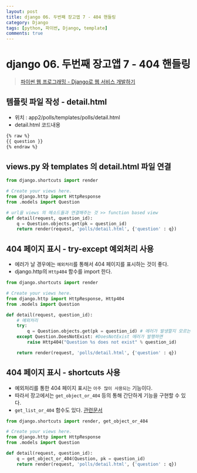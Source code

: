 ```yaml
---
layout: post
title: django 06. 두번째 장고앱 7 - 404 핸들링
category: Django
tags: [python, 파이썬, Django, template]
comments: true
---
```

# django 06. 두번째 장고앱 7 - 404 핸들링
> [파이썬 웹 프로그래밍 - Django로 웹 서비스 개발하기 ](https://www.inflearn.com/course/django-%ED%8C%8C%EC%9D%B4%EC%8D%AC-%EC%9E%A5%EA%B3%A0-%EA%B0%95%EC%A2%8C/)       

## 템플릿 파일 작성 - detail.html
- 위치 : app2/polls/templates/polls/detail.html
- detail.html 코드내용

```html
{% raw %}
{{ question }}
{% endraw %}
```

## views.py 와 templates 의 detail.html 파일 연결

```python
from django.shortcuts import render

# Create your views here.
from django.http import HttpResponse
from .models import Question

# url을 views 의 메소드들과 연결해주는 것 >> function based view
def detail(request, question_id):
    q = Question.objects.get(pk = question_id)
    return render(request, 'polls/detail.html', {'question' : q})
```

## 404 페이지 표시 - try-except 예외처리 사용
- 에러가 날 경우에는 `예외처리`를 통해서 404 페이지를 표시하는 것이 좋다.
- django.http의 `Http404` 함수를 import 한다.


```python
from django.shortcuts import render

# Create your views here.
from django.http import HttpResponse, Http404
from .models import Question

def detail(request, question_id):
    # 예외처리
    try:
        q = Question.objects.get(pk = question_id) # 에러가 발생할지 모르는 코드
    except Question.DoesNotExist: #DoesNotExist 에러가 발행하면
        raise Http404("Question %s does not exist" % question_id)

    return render(request, 'polls/detail.html', {'question' : q})
```

## 404 페이지 표시 - shortcuts 사용
- 예외처리를 통한 404 페이지 표시는 `아주 많이 사용되는` 기능이다.
- 따라서 장고에서는 `get_object_or_404` 등의  통해 간단하게 기능을 구현할 수 있다.
- `get_list_or_404` 함수도 있다. [관련문서](https://docs.djangoproject.com/en/1.10/topics/http/shortcuts/)

```python
from django.shortcuts import render, get_object_or_404

# Create your views here.
from django.http import HttpResponse
from .models import Question

def detail(request, question_id):
    q = get_object_or_404(Question, pk = question_id)
    return render(request, 'polls/detail.html', {'question' : q})
```
